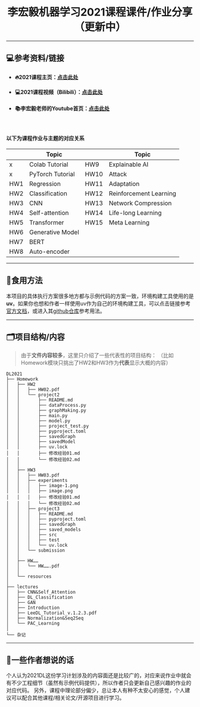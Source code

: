 <h1 align="center">李宏毅机器学习2021课程课件/作业分享（更新中）</h1>

---

## 💻参考资料/链接

- #### 🔥2021课程主页：[点击此处](https://speech.ee.ntu.edu.tw/~hylee/ml/2021-spring.php)

- #### 💻2021课程视频（Bilibili）：[点击此处](https://www.bilibili.com/video/BV1Wv411h7kN)

- #### 📚李宏毅老师的Youtube首页：[点击此处](https://www.youtube.com/@HungyiLeeNTU)

<br>

#### 以下为课程作业与主题的对应关系

| | Topic | | Topic |
|---|---|---|---|
| x | Colab Tutorial | HW9 | Explainable AI |
| x | PyTorch Tutorial | HW10 | Attack |
| HW1 | Regression | HW11 | Adaptation |
| HW2 | Classification | HW12 | Reinforcement Learning |
| HW3 | CNN | HW13 | Network Compression |
| HW4 | Self-attention | HW14 | Life-long Learning |
| HW5 | Transformer | HW15 | Meta Learning |
| HW6 | Generative Model | | |
| HW7 | BERT | | |
| HW8 | Auto-encoder | | |

---
## 🧾食用方法

本项目的具体执行方案很多地方都与示例代码的方案一致，环境构建工具使用的是**uv**。如果你也想和作者一样使用uv作为自己的环境构建工具，可以点击链接参考[官方文档](https://docs.astral.sh/uv/reference/environment/)，或进入其[github仓库](https://github.com/astral-sh/uv)参考用法。

---

## 🗂️项目结构/内容

>由于**文件内容较多**，这里只介绍了一些代表性的项目结构：
>（比如Homework模块只挑出了HW2和HW3作为**代表**显示大概的内容）

```
DL2021
├── Homework
│   ├── HW2
│   │   ├── HW02.pdf
│   │   └── project2
│   │       ├── README.md
│   │       ├── dataProcess.py
│   │       ├── graphMaking.py
│   │       ├── main.py
│   │       ├── model.py
│   │       ├── project_test.py
│   │       ├── pyproject.toml
│   │       ├── savedGraph
│   │       ├── savedModel
│   │       ├── uv.lock
│   │       ├── 修改经验01.md
│   │       └── 修改经验02.md
│   │
│   ├── HW3
│   │   ├── HW03.pdf
│   │   ├── experiments
│   │   │   ├── image-1.png
│   │   │   ├── image.png
│   │   │   ├── 修改经验01.md
│   │   │   └── 修改经验02.md
│   │   ├── project3
│   │   │   ├── README.md
│   │   │   ├── pyproject.toml
│   │   │   ├── savedGraph
│   │   │   ├── saved_models
│   │   │   ├── src
│   │   │   ├── test
│   │   │   └── uv.lock
│   │   └── submission
│   │
│   ├── HW……
│   │   └── HW…….pdf
│   │
│   └── resources
│
├── lectures
│   ├── CNN&Self_Attention
│   ├── DL_Classification
│   ├── GAN
│   ├── Introduction
│   ├── LeeDL_Tutorial_v.1.2.3.pdf
│   ├── Normalization&Seq2Seq
│   └── PAC_Learning
│
└── 杂记
```

---

## 🌟一些作者想说的话

个人认为2021DL这份学习计划涉及的内容面还是比较广的，对应来说作业中就会有不少工程细节（虽然有示例代码提供），所以作者只会更新自己感兴趣的作业的对应代码。
另外，课程中理论部分偏少，总让本人有种不太安心的感觉，个人建议可以配合其他课程/相关论文/开源项目进行学习。
